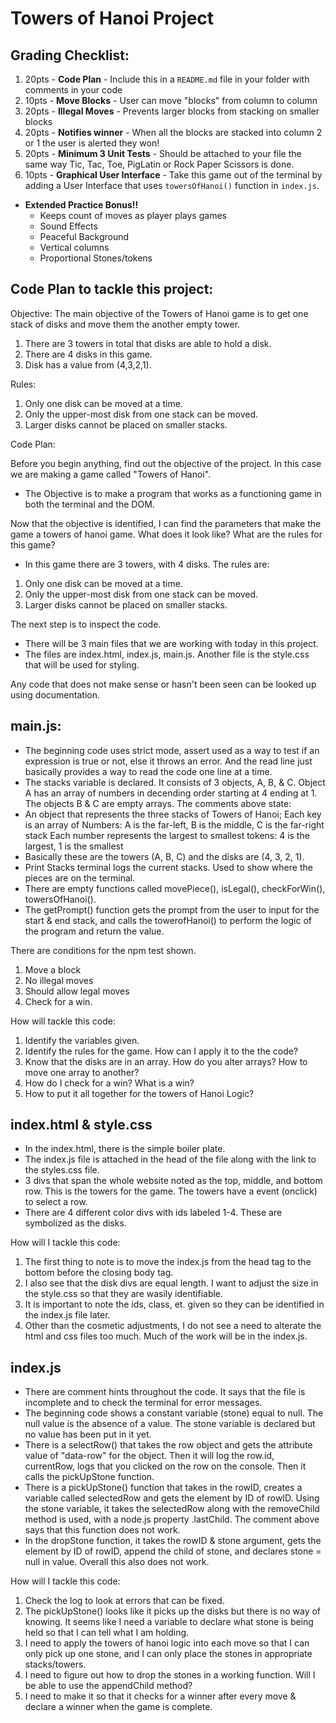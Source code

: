 # Towers of Hanoi Project

## Grading Checklist:

1. 20pts - **Code Plan** - Include this in a `README.md` file in your folder with comments in your code
1. 10pts - **Move Blocks** - User can move "blocks" from column to column
1. 20pts - **Illegal Moves** - Prevents larger blocks from stacking on smaller blocks
1. 20pts - **Notifies winner** - When all the blocks are stacked into column 2 or 1 the user is alerted they won!
1. 20pts - **Minimum 3 Unit Tests** - Should be attached to your file the same way Tic, Tac, Toe, PigLatin or Rock Paper Scissors is done.
1. 10pts - **Graphical User Interface** - Take this game out of the terminal by adding a User Interface that uses `towersOfHanoi()` function in `index.js`.

- **Extended Practice Bonus!!**
  - Keeps count of moves as player plays games
  - Sound Effects
  - Peaceful Background
  - Vertical columns
  - Proportional Stones/tokens

## Code Plan to tackle this project:

Objective: The main objective of the Towers of Hanoi game is to get one stack of disks and move them the another empty tower.

1. There are 3 towers in total that disks are able to hold a disk.
1. There are 4 disks in this game.
1. Disk has a value from (4,3,2,1).

Rules:

1. Only one disk can be moved at a time.
1. Only the upper-most disk from one stack can be moved.
1. Larger disks cannot be placed on smaller stacks.

Code Plan:

Before you begin anything, find out the objective of the project. In this case we are making a game called "Towers of Hanoi".

- The Objective is to make a program that works as a functioning game in both the terminal and the DOM.

Now that the objective is identified, I can find the parameters that make the game a towers of hanoi game. What does it look like? What are the rules for this game?

- In this game there are 3 towers, with 4 disks. The rules are:

1. Only one disk can be moved at a time.
1. Only the upper-most disk from one stack can be moved.
1. Larger disks cannot be placed on smaller stacks.

The next step is to inspect the code.

- There will be 3 main files that we are working with today in this project.
- The files are index.html, index.js, main.js. Another file is the style.css that will be used for styling.

Any code that does not make sense or hasn't been seen can be looked up using documentation.

## main.js:

- The beginning code uses strict mode, assert used as a way to test if an expression is true or not, else it throws an error. And the read line just basically provides a way to read the code one line at a time.
- The stacks variable is declared. It consists of 3 objects, A, B, & C. Object A has an array of numbers in decending order starting at 4 ending at 1. The objects B & C are empty arrays. The comments above state:
- An object that represents the three stacks of Towers of Hanoi;
  Each key is an array of Numbers:
  A is the far-left,
  B is the middle,
  C is the far-right stack
  Each number represents the largest to smallest tokens:
  4 is the largest,
  1 is the smallest
- Basically these are the towers (A, B, C) and the disks are (4, 3, 2, 1).
- Print Stacks terminal logs the current stacks. Used to show where the pieces are on the terminal.
- There are empty functions called movePiece(), isLegal(), checkForWin(), towersOfHanoi().
- The getPrompt() function gets the prompt from the user to input for the start & end stack, and calls the towerofHanoi() to perform the logic of the program and return the value.

There are conditions for the npm test shown.

1. Move a block
1. No illegal moves
1. Should allow legal moves
1. Check for a win.

How will tackle this code:

1. Identify the variables given.
1. Identify the rules for the game. How can I apply it to the the code?
1. Know that the disks are in an array. How do you alter arrays? How to move one array to another?
1. How do I check for a win? What is a win?
1. How to put it all together for the towers of Hanoi Logic?

## index.html & style.css

- In the index.html, there is the simple boiler plate.
- The index.js file is attached in the head of the file along with the link to the styles.css file.
- 3 divs that span the whole website noted as the top, middle, and bottom row. This is the towers for the game. The towers have a event (onclick) to select a row.
- There are 4 different color divs with ids labeled 1-4. These are symbolized as the disks.

How will I tackle this code:

1. The first thing to note is to move the index.js from the head tag to the bottom before the closing body tag.
1. I also see that the disk divs are equal length. I want to adjust the size in the style.css so that they are wasily identifiable.
1. It is important to note the ids, class, et. given so they can be identified in the index.js file later.
1. Other than the cosmetic adjustments, I do not see a need to alterate the html and css files too much. Much of the work will be in the index.js.

## index.js

- There are comment hints throughout the code. It says that the file is incomplete and to check the terminal for error messages.
- The beginning code shows a constant variable (stone) equal to null. The null value is the absence of a value. The stone variable is declared but no value has been put in it yet.
- There is a selectRow() that takes the row object and gets the attribute value of "data-row" for the object. Then it will log the row.id, currentRow, logs that you clicked on the row on the console. Then it calls the pickUpStone function.
- There is a pickUpStone() function that takes in the rowID, creates a variable called selectedRow and gets the element by ID of rowID. Using the stone variable, it takes the selectedRow along with the removeChild method is used, with a node.js property .lastChild. The comment above says that this function does not work.
- In the dropStone function, it takes the rowID & stone argument, gets the element by ID of rowID, append the child of stone, and declares stone = null in value. Overall this also does not work.

How will I tackle this code:

1. Check the log to look at errors that can be fixed.
1. The pickUpStone() looks like it picks up the disks but there is no way of knowing. It seems like I need a variable to declare what stone is being held so that I can tell what I am holding.
1. I need to apply the towers of hanoi logic into each move so that I can only pick up one stone, and I can only place the stones in appropriate stacks/towers.
1. I need to figure out how to drop the stones in a working function. Will I be able to use the appendChild method?
1. I need to make it so that it checks for a winner after every move & declare a winner when the game is complete.
